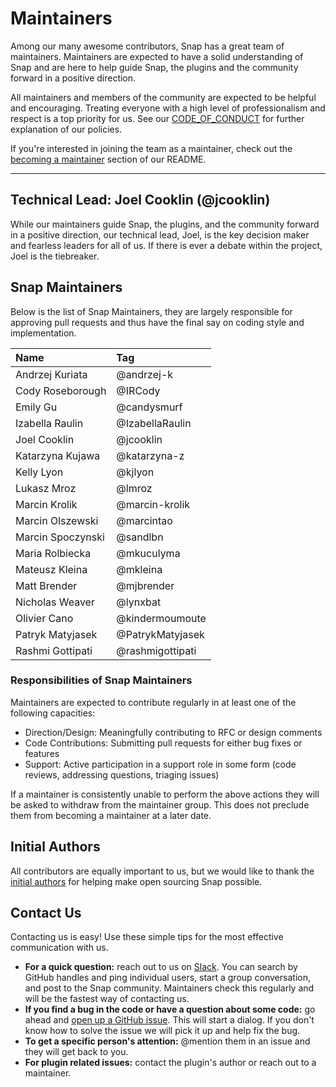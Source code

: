# Maintainers

Among our many awesome contributors, Snap has a great team of maintainers. Maintainers are expected to have a solid understanding of Snap and are here to help guide Snap, the plugins and the community forward in a positive direction.  

All maintainers and members of the community are expected to be helpful and encouraging. Treating everyone with a high level of professionalism and respect is a top priority for us. See our [CODE_OF_CONDUCT](../CODE_OF_CONDUCT.md) for further explanation of our policies.

If you're interested in joining the team as a maintainer, check out the [becoming a maintainer](../README.md#become-a-maintainer) section of our README. 

----

## Technical Lead: Joel Cooklin (@jcooklin)
While our maintainers guide Snap, the plugins, and the community forward in a positive direction, our technical lead, Joel, is the key decision maker and fearless leaders for all of us. If there is ever a debate within the project, Joel is the tiebreaker. 

## Snap Maintainers
Below is the list of Snap Maintainers, they are largely responsible for approving pull requests and thus have the final say on coding style and implementation. 

| Name              | Tag                |
|:------------------|:-------------------|
| Andrzej Kuriata   | @andrzej-k         |  
| Cody Roseborough  | @IRCody            |  
| Emily Gu          | @candysmurf        |  
| Izabella Raulin   | @IzabellaRaulin    |  
| Joel Cooklin      | @jcooklin          |  
| Katarzyna Kujawa  | @katarzyna-z       |  
| Kelly Lyon        | @kjlyon            |  
| Lukasz Mroz       | @lmroz             |  
| Marcin Krolik     | @marcin-krolik     |  
| Marcin Olszewski  | @marcintao         |  
| Marcin Spoczynski | @sandlbn           |  
| Maria Rolbiecka   | @mkuculyma         |  
| Mateusz Kleina    | @mkleina           |  
| Matt Brender      | @mjbrender         |  
| Nicholas Weaver   | @lynxbat           |  
| Olivier Cano      | @kindermoumoute    |  
| Patryk Matyjasek  | @PatrykMatyjasek   |
| Rashmi Gottipati  | @rashmigottipati   |  

### Responsibilities of Snap Maintainers
Maintainers are expected to contribute regularly in at least one of the following capacities:
* Direction/Design: Meaningfully contributing to RFC or design comments
* Code Contributions: Submitting pull requests for either bug fixes or features
* Support: Active participation in a support role in some form (code reviews, addressing questions, triaging issues)

If a maintainer is consistently unable to perform the above actions they will be asked to withdraw from the maintainer group. This does not preclude them from becoming a maintainer at a later date.

## Initial Authors
All contributors are equally important to us, but we would like to thank the [initial authors](AUTHORS.md#initial-authors) for helping make open sourcing Snap possible.

## Contact Us
Contacting us is easy! Use these simple tips for the most effective communication with us.
* **For a quick question:** reach out to us on [Slack](https://intelsdi-x.herokuapp.com/). You can search by GitHub handles and ping individual users, start a group conversation, and post to the Snap community. Maintainers check this regularly and will be the fastest way of contacting us.
* **If you find a bug in the code or have a question about some code:** go ahead and [open up a GitHub issue](https://github.com/intelsdi-x/snap/issues). This will start a dialog. If you don't know how to solve the issue we will pick it up and help fix the bug. 
* **To get a specific person's attention:** @mention them in an issue and they will get back to you.
* **For plugin related issues:** contact the plugin's author or reach out to a maintainer.